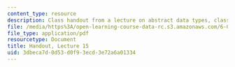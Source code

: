 ```yaml
---
content_type: resource
description: Class handout from a lecture on abstract data types, classes, and methods.
file: /media/https%3A/open-learning-course-data-rc.s3.amazonaws.com/6-00-introduction-to-computer-science-and-programming-fall-2008/3dbeca7d0d53d0f93ecd3e72a6a01334_lec15.pdf
file_type: application/pdf
resourcetype: Document
title: Handout, Lecture 15
uid: 3dbeca7d-0d53-d0f9-3ecd-3e72a6a01334
---
```

